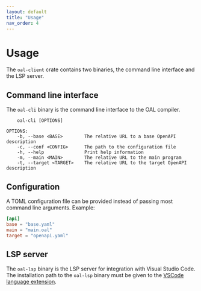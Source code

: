 ```yaml
---
layout: default
title: "Usage"
nav_order: 4
---
```


# Usage
The `oal-client` crate contains two binaries, the command line interface and the LSP server.

## Command line interface
The `oal-cli` binary is the command line interface to the OAL compiler.

```
    oal-cli [OPTIONS]

OPTIONS:
    -b, --base <BASE>        The relative URL to a base OpenAPI description
    -c, --conf <CONFIG>      The path to the configuration file
    -h, --help               Print help information
    -m, --main <MAIN>        The relative URL to the main program
    -t, --target <TARGET>    The relative URL to the target OpenAPI description
```

## Configuration
A TOML configuration file can be provided instead of passing most command line arguments.
Example:

```toml
[api]
base = "base.yaml"
main = "main.oal"
target = "openapi.yaml"
```

## LSP server
The `oal-lsp` binary is the LSP server for integration with Visual Studio Code.
The installation path to the `oal-lsp` binary must be given to the [VSCode language extension](https://github.com/oxlip-lang/oal-vscode).